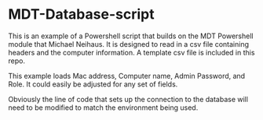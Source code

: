 MDT-Database-script
===================
This is an example of a Powershell script that builds on the MDT Powershell module that Michael Neihaus.  It is designed to read in a csv file containing headers and the computer information.  A template csv file is included in this repo.   

This example loads Mac address, Computer name, Admin Password, and Role. It could easily be adjusted for any set of fields.  

Obviously the line of code that sets up the connection to the database will need to be modified to match the environment being used.
